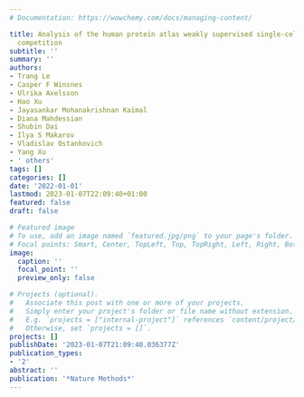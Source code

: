 ```yaml
---
# Documentation: https://wowchemy.com/docs/managing-content/

title: Analysis of the human protein atlas weakly supervised single-cell classification
  competition
subtitle: ''
summary: ''
authors:
- Trang Le
- Casper F Winsnes
- Ulrika Axelsson
- Hao Xu
- Jayasankar Mohanakrishnan Kaimal
- Diana Mahdessian
- Shubin Dai
- Ilya S Makarov
- Vladislav Ostankovich
- Yang Xu
- ' others'
tags: []
categories: []
date: '2022-01-01'
lastmod: 2023-01-07T22:09:40+01:00
featured: false
draft: false

# Featured image
# To use, add an image named `featured.jpg/png` to your page's folder.
# Focal points: Smart, Center, TopLeft, Top, TopRight, Left, Right, BottomLeft, Bottom, BottomRight.
image:
  caption: ''
  focal_point: ''
  preview_only: false

# Projects (optional).
#   Associate this post with one or more of your projects.
#   Simply enter your project's folder or file name without extension.
#   E.g. `projects = ["internal-project"]` references `content/project/deep-learning/index.md`.
#   Otherwise, set `projects = []`.
projects: []
publishDate: '2023-01-07T21:09:40.036377Z'
publication_types:
- '2'
abstract: ''
publication: '*Nature Methods*'
---
```


